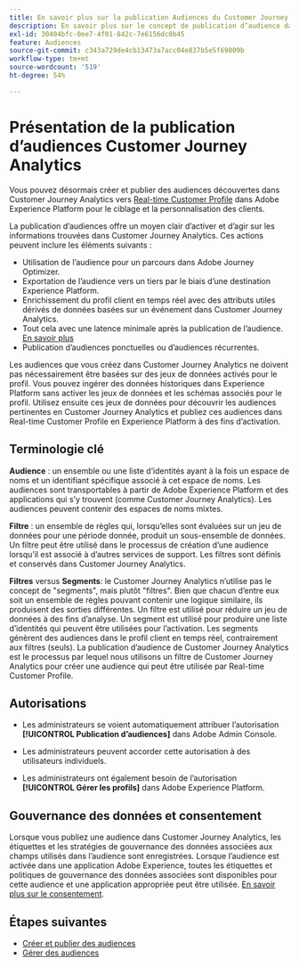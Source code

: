 ```yaml
---
title: En savoir plus sur la publication Audiences du Customer Journey Analytics
description: En savoir plus sur le concept de publication d’audience dans Customer Journey Analytics
exl-id: 30404bfc-0ee7-4f01-842c-7e6156dc0b45
feature: Audiences
source-git-commit: c343a729de4cb13473a7acc04e837b5e5f69809b
workflow-type: tm+mt
source-wordcount: '519'
ht-degree: 54%

---
```


# Présentation de la publication d’audiences Customer Journey Analytics

Vous pouvez désormais créer et publier des audiences découvertes dans Customer Journey Analytics vers [Real-time Customer Profile](https://experienceleague.adobe.com/docs/experience-platform/profile/home.html?lang=fr) dans Adobe Experience Platform pour le ciblage et la personnalisation des clients.

La publication d’audiences offre un moyen clair d’activer et d’agir sur les informations trouvées dans Customer Journey Analytics. Ces actions peuvent inclure les éléments suivants :

* Utilisation de l’audience pour un parcours dans Adobe Journey Optimizer.
* Exportation de l’audience vers un tiers par le biais d’une destination Experience Platform.
* Enrichissement du profil client en temps réel avec des attributs utiles dérivés de données basées sur un événement dans Customer Journey Analytics.
* Tout cela avec une latence minimale après la publication de l’audience. [En savoir plus](https://experienceleague.adobe.com/docs/analytics-platform/using/cja-components/audiences/publish.html?lang=fr#latency)
* Publication d’audiences ponctuelles ou d’audiences récurrentes.

Les audiences que vous créez dans Customer Journey Analytics ne doivent pas nécessairement être basées sur des jeux de données activés pour le profil. Vous pouvez ingérer des données historiques dans Experience Platform sans activer les jeux de données et les schémas associés pour le profil. Utilisez ensuite ces jeux de données pour découvrir les audiences pertinentes en Customer Journey Analytics et publiez ces audiences dans Real-time Customer Profile en Experience Platform à des fins d’activation.

## Terminologie clé

**Audience** : un ensemble ou une liste d’identités ayant à la fois un espace de noms et un identifiant spécifique associé à cet espace de noms. Les audiences sont transportables à partir de Adobe Experience Platform et des applications qui s’y trouvent (comme Customer Journey Analytics). Les audiences peuvent contenir des espaces de noms mixtes.

**Filtre** : un ensemble de règles qui, lorsqu’elles sont évaluées sur un jeu de données pour une période donnée, produit un sous-ensemble de données. Un filtre peut être utilisé dans le processus de création d’une audience lorsqu’il est associé à d’autres services de support. Les filtres sont définis et conservés dans Customer Journey Analytics.

**Filtres** versus **Segments**: le Customer Journey Analytics n’utilise pas le concept de &quot;segments&quot;, mais plutôt &quot;filtres&quot;. Bien que chacun d’entre eux soit un ensemble de règles pouvant contenir une logique similaire, ils produisent des sorties différentes. Un filtre est utilisé pour réduire un jeu de données à des fins d’analyse. Un segment est utilisé pour produire une liste d’identités qui peuvent être utilisées pour l’activation. Les segments génèrent des audiences dans le profil client en temps réel, contrairement aux filtres (seuls). La publication d’audience de Customer Journey Analytics est le processus par lequel nous utilisons un filtre de Customer Journey Analytics pour créer une audience qui peut être utilisée par Real-time Customer Profile.

## Autorisations

* Les administrateurs se voient automatiquement attribuer l’autorisation **[!UICONTROL Publication d’audiences]** dans Adobe Admin Console.

* Les administrateurs peuvent accorder cette autorisation à des utilisateurs individuels.

* Les administrateurs ont également besoin de l’autorisation **[!UICONTROL Gérer les profils]** dans Adobe Experience Platform.

## Gouvernance des données et consentement

Lorsque vous publiez une audience dans Customer Journey Analytics, les étiquettes et les stratégies de gouvernance des données associées aux champs utilisés dans l’audience sont enregistrées.  Lorsque l’audience est activée dans une application Adobe Experience, toutes les étiquettes et politiques de gouvernance des données associées sont disponibles pour cette audience et une application appropriée peut être utilisée. [En savoir plus sur le consentement](https://experienceleague.adobe.com/docs/experience-platform/data-governance/policies/user-guide.html?lang=fr#consent-policy).

## Étapes suivantes

* [Créer et publier des audiences](/help/components/audiences/publish.md)
* [Gérer des audiences](/help/components/audiences/manage.md)
